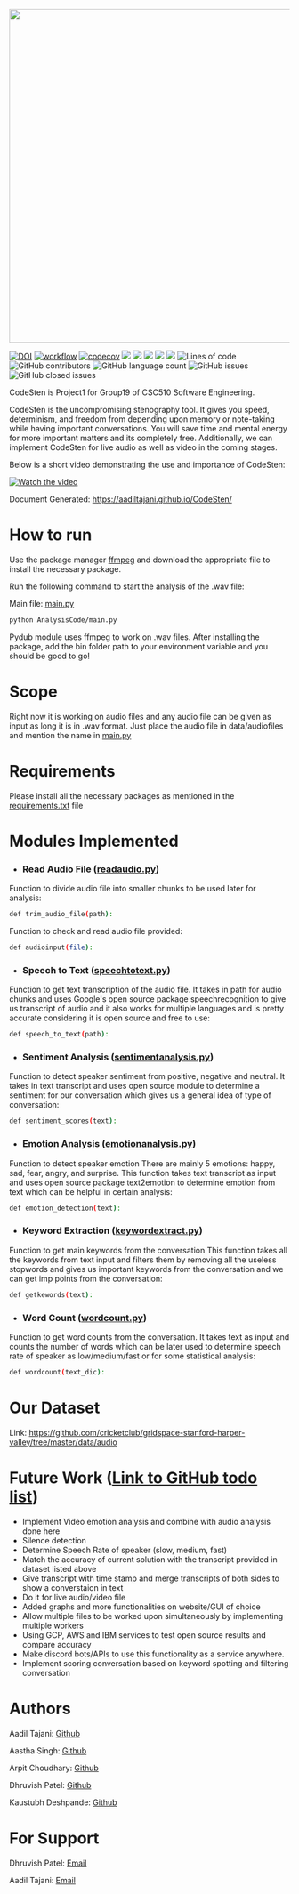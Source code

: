 <p align="center"><img src="https://user-images.githubusercontent.com/112002096/194784570-00e5f8fb-0f5b-4f0c-ba4a-f0651b5b2e13.jpg" height="600px" width="auto"></img></p>

[![DOI](https://zenodo.org/badge/545685037.svg)](https://zenodo.org/badge/latestdoi/545685037)
[![workflow](https://github.com/aadiltajani/CodeSten/actions/workflows/main.yml/badge.svg)](https://github.com/aadiltajani/CodeSten/actions)
[![codecov](https://codecov.io/gh/aadiltajani/CodeSten/branch/main/graph/badge.svg?token=A4xK3vJeTW)](https://codecov.io/gh/aadiltajani/CodeSten)
[![](https://img.shields.io/badge/License-GNU-informational?style=flat&logo=<LOGO_NAME>&logoColor=white&color=A020F0)](https://github.com/aadiltajani/CodeSten/blob/main/LICENSE)
![](https://img.shields.io/badge/OS-Linux-Python_informational?style=flat&logo=<LOGO_NAME>&logoColor=white&color=0000FF)
[![](https://img.shields.io/badge/Code-Python-informational?style=flat&logo=<LOGO_NAME>&logoColor=white&color=FF0000)](https://www.python.org/download/releases/3.0/)
[![](https://img.shields.io/badge/IDE-IntelliJ_IDEA-informational?style=flat&logo=<LOGO_NAME>&logoColor=white&color=FFA500)](https://www.jetbrains.com/idea/)
[![](https://img.shields.io/badge/Shell-Bash-informational?style=flat&logo=<LOGO_NAME>&logoColor=white&color=ffffff)](https://www.gnu.org/software/bash/)
![Lines of code](https://img.shields.io/tokei/lines/github/aadiltajani/CodeSten)
![GitHub contributors](https://img.shields.io/github/contributors/aadiltajani/CodeSten)
![GitHub language count](https://img.shields.io/github/languages/count/aadiltajani/CodeSten)
![GitHub issues](https://img.shields.io/github/issues/aadiltajani/CodeSten)
![GitHub closed issues](https://img.shields.io/github/issues-closed/aadiltajani/CodeSten)

CodeSten is Project1 for Group19 of CSC510 Software Engineering. 

CodeSten is the uncompromising stenography tool. It gives you speed, determinism, and freedom from depending upon memory or note-taking while having important conversations. You will save time and mental energy for more important matters and its completely free. Additionally, we can implement CodeSten for live audio as well as video in the coming stages.


Below is a short video demonstrating the use and importance of CodeSten:


[![Watch the video](https://img.youtube.com/vi/yO7Ruh07uh8/hqdefault.jpg)](https://www.youtube.com/watch?v=yO7Ruh07uh8&ab_channel=AadilTajani)

Document Generated: https://aadiltajani.github.io/CodeSten/

# How to run

Use the package manager [ffmpeg](https://ffmpeg.org/download.html) and download the appropriate file to install the necessary package. 

Run the following command to start the analysis of the .wav file:

Main file: [main.py](https://github.com/aadiltajani/CodeSten/blob/main/AnalysisCode/main.py)

```bash
python AnalysisCode/main.py
```

Pydub module uses ffmpeg to work on .wav files. After installing the package, add the bin folder path to your environment variable and you should be good to go!


# Scope
Right now it is working on audio files and any audio file can be given as input as long it is in .wav format. Just place the audio file in data/audiofiles and mention the name in [main.py](https://github.com/aadiltajani/CodeSten/blob/main/AnalysisCode/main.py)

# Requirements 
Please install all the necessary packages as mentioned in the [requirements.txt](https://github.com/aadiltajani/CodeSten/blob/main/requirements.txt) file 

# Modules Implemented
- ### Read Audio File ([readaudio.py](https://github.com/aadiltajani/CodeSten/blob/main/AnalysisCode/readaudio.py))

Function to divide audio file into smaller chunks to be used later for analysis:
```bash
def trim_audio_file(path):
```


Function to check and read audio file provided:
```bash
def audioinput(file):
```

- ### Speech to Text ([speechtotext.py](https://github.com/aadiltajani/CodeSten/blob/main/AnalysisCode/speechtotext.py))

Function to get text transcription of the audio file. It takes in path for audio chunks and uses Google's open source package speechrecognition to give us transcript of audio and it also works for multiple languages and is pretty accurate considering it is open source and free to use:
```bash
def speech_to_text(path):
```

- ### Sentiment Analysis ([sentimentanalysis.py](https://github.com/aadiltajani/CodeSten/blob/main/AnalysisCode/sentimentanalysis.py))

Function to detect speaker sentiment from positive, negative and neutral. It takes in text transcript and uses open source module to determine a sentiment for our conversation which gives us a general idea of type of conversation:
```bash
def sentiment_scores(text):
```

- ### Emotion Analysis ([emotionanalysis.py](https://github.com/aadiltajani/CodeSten/blob/main/AnalysisCode/emotionanalysis.py))

Function to detect speaker emotion There are mainly 5 emotions: happy, sad, fear, angry, and surprise. This function takes text transcript as input and uses open source package text2emotion to determine emotion from text which can be helpful in certain analysis:
```bash
def emotion_detection(text):
```

- ### Keyword Extraction ([keywordextract.py](https://github.com/aadiltajani/CodeSten/blob/main/AnalysisCode/keywordextract.py))

Function to get main keywords from the conversation This function takes all the keywords from text input and filters them by removing all the useless stopwords and gives us important keywords from the conversation and we can get imp points from the conversation:
```bash
def getkewords(text):
```

- ### Word Count ([wordcount.py](https://github.com/aadiltajani/CodeSten/blob/main/AnalysisCode/wordcount.py))

Function to get word counts from the conversation. It takes text as input and counts the number of words which can be later used to determine speech rate of speaker as low/medium/fast or for some statistical analysis:
```bash
def wordcount(text_dic):
```

# Our Dataset
Link: https://github.com/cricketclub/gridspace-stanford-harper-valley/tree/master/data/audio


# Future Work ([Link to GitHub todo list](https://github.com/users/aadiltajani/projects/1))
- Implement Video emotion analysis and combine with audio analysis done here
- Silence detection
- Determine Speech Rate of speaker (slow, medium, fast)
- Match the accuracy of current solution with the transcript provided in dataset listed above
- Give transcript with time stamp and merge transcripts of both sides to show a converstaion in text
- Do it for live audio/video file
- Added graphs and more functionalities on website/GUI of choice
- Allow multiple files to be worked upon simultaneously by implementing multiple workers
- Using GCP, AWS and IBM services to test open source results and compare accuracy
- Make discord bots/APIs to use this functionality as a service anywhere.
- Implement scoring conversation based on keyword spotting and filtering conversation


# Authors

Aadil Tajani: [Github](https://github.com/aadiltajani)

Aastha Singh: [Github](https://github.com/asingh0404)

Arpit Choudhary: [Github](https://github.com/ArpitCh21)

Dhruvish Patel: [Github](https://github.com/Dhruvish-Patel)

Kaustubh Deshpande: [Github](https://github.com/KaustubhKael)

# For Support

Dhruvish Patel: [Email](mailto:dhruvishpatel02@gmail.com)

Aadil Tajani: [Email](mailto:tajani.aadil@gmail.com)
